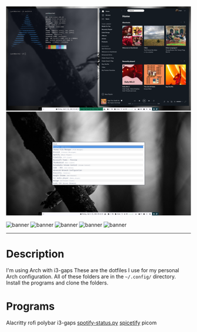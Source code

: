 ![neofetch](https://github.com/sunbect/dotfiles/blob/master/screens/neofetch_spotify.png)
![rofi](https://github.com/sunbect/dotfiles/blob/master/screens/rofi.png)

![banner](https://img.shields.io/archlinux/v/core/x86_64/pacman?style=for-the-badge)
![banner](https://img.shields.io/github/stars/Airblader/i3?label=i3-gaps&style=for-the-badge)
![banner](https://img.shields.io/github/stars/alacritty/alacritty?label=Alacritty&style=for-the-badge)
![banner](https://img.shields.io/github/stars/polybar/polybar?label=Polybar&style=for-the-badge)
![banner](https://img.shields.io/github/stars/davatorium/rofi?label=Rofi&style=for-the-badge)

---

# Description
I'm using Arch with i3-gaps
These are the dotfiles I use for my personal Arch configuration. All of these folders are in the `~/.config/` directory. Install the programs and clone the folders.

# Programs
Alacritty
rofi
polybar
i3-gaps
[spotify-status.py](https://github.com/Jvanrhijn/polybar-spotify)
[spicetify](https://github.com/khanhas/spicetify-cli)
picom


